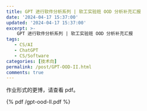 ```yaml
---
title: GPT 进行软件分析系列 | 软工实验班 OOD 分析补充汇报
date: '2024-04-17 15:37:00'
updated: '2024-04-17 15:37:00'
excerpt: >-
    GPT 进行软件分析系列 | 软工实验班 OOD 分析补充汇报
tags:
   - CS/AI
   - ChatGPT
   - CS/Software
categories: [技术向]
permalink: /post/GPT-OOD-II.html
comments: true
---
```


作业形式的更博，请查看 pdf。

{% pdf /gpt-ood-II.pdf %}
